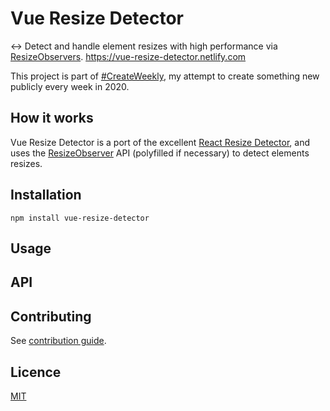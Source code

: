 # Vue Resize Detector

↔ Detect and handle element resizes with high performance via [ResizeObservers](https://wicg.github.io/ResizeObserver/). <https://vue-resize-detector.netlify.com>

<!-- [![Promotional screenshot of Vue Resize Detector](./screenshot.png)](https://vue-resize-detector.netlify.com) -->

This project is part of [#CreateWeekly](https://dev.to/josephuspaye/createweekly-create-something-new-publicly-every-week-in-2020-1nh9), my attempt to create something new publicly every week in 2020.

## How it works

Vue Resize Detector is a port of the excellent [React Resize Detector](https://raw.githubusercontent.com/maslianok/react-resize-detector/), and uses the [ResizeObserver](https://wicg.github.io/ResizeObserver/) API (polyfilled if necessary) to detect elements resizes.

## Installation

```
npm install vue-resize-detector
```

## Usage

<!-- Document usage -->

## API

<!-- Document API -->

## Contributing

See [contribution guide](CONTRIBUTING.md).

## Licence

[MIT](LICENCE)
